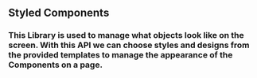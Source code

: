 ## Styled Components

### This Library is used to manage what objects look like on the screen. With this API we can choose styles and designs from the provided templates to manage the appearance of the Components on a page.
